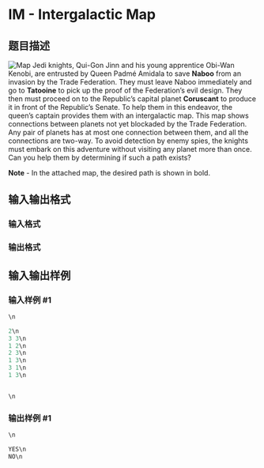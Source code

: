 # IM - Intergalactic Map

## 题目描述

 ![Map](https://cdn.luogu.com.cn/upload/vjudge_pic/SP962/312963ea8f86282a14989e18d10434bad86e3437.png) Jedi knights, Qui-Gon Jinn and his young apprentice Obi-Wan Kenobi, are entrusted by Queen Padmé Amidala to save **Naboo** from an invasion by the Trade Federation. They must leave Naboo immediately and go to **Tatooine** to pick up the proof of the Federation’s evil design. They then must proceed on to the Republic’s capital planet **Coruscant** to produce it in front of the Republic’s Senate. To help them in this endeavor, the queen’s captain provides them with an intergalactic map. This map shows connections between planets not yet blockaded by the Trade Federation. Any pair of planets has at most one connection between them, and all the connections are two-way. To avoid detection by enemy spies, the knights must embark on this adventure without visiting any planet more than once. Can you help them by determining if such a path exists?

**Note** - In the attached map, the desired path is shown in bold.

## 输入输出格式

### 输入格式

### 输出格式

## 输入输出样例

### 输入样例 #1

```cpp
\n

2\n
3 3\n
1 2\n
2 3\n
1 3\n
3 1\n
1 3\n


\n
```


### 输出样例 #1

```cpp
\n

YES\n
NO\n
```


